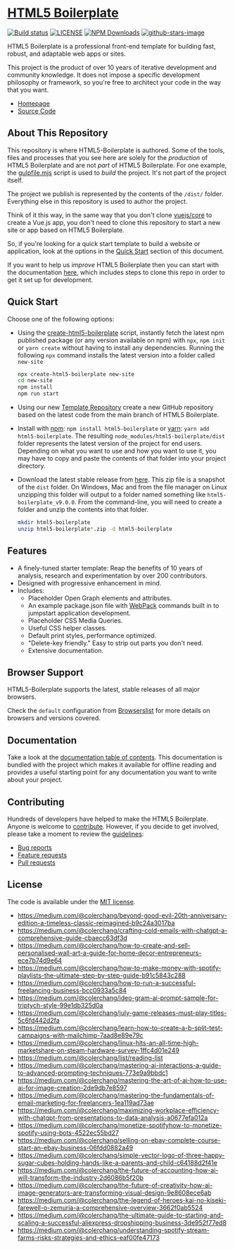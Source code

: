 # [HTML5 Boilerplate](https://html5boilerplate.com/)

[![Build status](https://github.com/h5bp/html5-boilerplate/workflows/Build%20status/badge.svg)](https://github.com/h5bp/html5-boilerplate/actions?query=workflow%3A%22Build+status%22+branch%3Amain)
[![LICENSE](https://img.shields.io/badge/license-MIT-lightgrey.svg)](https://github.com/h5bp/html5-boilerplate/blob/main/LICENSE.txt)
[![NPM Downloads](https://img.shields.io/npm/dt/html5-boilerplate.svg)](https://www.npmjs.com/package/html5-boilerplate)
[![github-stars-image](https://img.shields.io/github/stars/h5bp/html5-boilerplate.svg?label=github%20stars)](https://github.com/h5bp/html5-boilerplate)

HTML5 Boilerplate is a professional front-end template for building
fast, robust, and adaptable web apps or sites.

This project is the product of over 10 years of iterative development and
community knowledge. It does not impose a specific development
philosophy or framework, so you're free to architect your code in the
way that you want.

- [Homepage](https://html5boilerplate.com/)
- [Source Code](https://github.com/h5bp/html5-boilerplate)

## About This Repository

This repository is where HTML5-Boilerplate is authored. Some of the tools,
files and processes that you see here are solely for the _production_ of
HTML5 Boilerplate and are not _part_ of HTML5 Boilerplate. For one example, the
[gulpfile.mjs](https://github.com/h5bp/html5-boilerplate/blob/main/gulpfile.mjs)
script is used to _build_ the project. It's not part of the project itself.

The project we publish is represented by the contents of the `/dist/`
folder. Everything else in this repository is used to author the project.

Think of it this way, in the same way that you don't clone [vuejs/core](https://github.com/vuejs/core)
to create a Vue.js app, you don't need to clone this repository to start a new
site or app based on HTML5 Boilerplate.

So, if you're looking for a quick start template to build a website or
application, look at the options in the
[Quick Start](https://github.com/h5bp/html5-boilerplate#quick-start) section of this document.

If you want to help us _improve_ HTML5 Boilerplate then you can start with the documentation [here](.github/CONTRIBUTING.md), which includes steps to clone this repo in order to get it set up for development.

## Quick Start

Choose one of the following options:

- Using the [create-html5-boilerplate](https://github.com/h5bp/create-html5-boilerplate)
  script, instantly fetch the latest npm published package (or any version
  available on npm) with `npx`, `npm init` or `yarn create` without having to
  install any dependencies. Running the following `npx` command installs the
  latest version into a folder called `new-site`

  ```bash
  npx create-html5-boilerplate new-site
  cd new-site
  npm install
  npm run start
  ```

- Using our new [Template Repository](https://github.com/h5bp/html5-boilerplate-template)
  create a new GitHub repository based on the latest code from the main branch of HTML5
  Boilerplate.

- Install with [npm](https://www.npmjs.com/): `npm install html5-boilerplate`
  or [yarn](https://yarnpkg.com/): `yarn add html5-boilerplate`. The resulting
  `node_modules/html5-boilerplate/dist` folder represents the latest version of
  the project for end users. Depending on what you want to use and how you want
  to use it, you may have to copy and paste the contents of that folder into
  your project directory.

- Download the latest stable release from
  [here](https://github.com/h5bp/html5-boilerplate/releases/download/v9.0.0/html5-boilerplate_v9.0.0.zip). This zip file is a
  snapshot of the `dist` folder. On Windows, Mac and from the file manager on
  Linux unzipping this folder will output to a folder named something like
  `html5-boilerplate_v9.0.0`. From the command-line, you will need to create a
  folder and unzip the contents into that folder.

  ```bash
  mkdir html5-boilerplate
  unzip html5-boilerplate*.zip -d html5-boilerplate
  ```

## Features

- A finely-tuned starter template: Reap the benefits of 10 years of analysis,
  research and experimentation by over 200 contributors.
- Designed with progressive enhancement in mind.
- Includes:
  - Placeholder Open Graph elements and attributes.
  - An example package.json file with [WebPack](https://webpack.js.org/) commands
    built in to jumpstart application development.
  - Placeholder CSS Media Queries.
  - Useful CSS helper classes.
  - Default print styles, performance optimized.
  - "Delete-key friendly." Easy to strip out parts you don't need.
  - Extensive documentation.

## Browser Support

HTML5-Boilerplate supports the latest, stable releases of all major browsers.

Check the `default` configuration from [Browserslist](https://browsersl.ist/#q=defaults)
for more details on browsers and versions covered.

## Documentation

Take a look at the [documentation table of contents](docs/TOC.md). This
documentation is bundled with the project which makes it available for offline
reading and provides a useful starting point for any documentation you want to
write about your project.

## Contributing

Hundreds of developers have helped to make the HTML5 Boilerplate. Anyone is
welcome to [contribute](.github/CONTRIBUTING.md). However, if you decide to get
involved, please take a moment to review the [guidelines](.github/CONTRIBUTING.md):

- [Bug reports](.github/CONTRIBUTING.md#bugs)
- [Feature requests](.github/CONTRIBUTING.md#features)
- [Pull requests](.github/CONTRIBUTING.md#pull-requests)

## License

The code is available under the [MIT license](LICENSE.txt).
- https://medium.com/@colerchang/beyond-good-evil-20th-anniversary-edition-a-timeless-classic-reimagined-b9c24a3017ba
- https://medium.com/@colerchang/crafting-cold-emails-with-chatgpt-a-comprehensive-guide-cbaecc63df3d
- https://medium.com/@colerchang/how-to-create-and-sell-personalised-wall-art-a-guide-for-home-decor-entrepreneurs-ece7b74d9e64
- https://medium.com/@colerchang/how-to-make-money-with-spotify-playlists-the-ultimate-step-by-step-guide-b91c5843c288
- https://medium.com/@colerchang/how-to-run-a-successful-freelancing-business-bcc0933a5c84
- https://medium.com/@colerchang/ideo-gram-ai-prompt-sample-for-triptych-style-99e1db325d0a
- https://medium.com/@colerchang/july-game-releases-must-play-titles-5c6fd442d2fa
- https://medium.com/@colerchang/learn-how-to-create-a-b-split-test-campaigns-with-mailchimp-7aad8e89e79c
- https://medium.com/@colerchang/linux-hits-an-all-time-high-marketshare-on-steam-hardware-survey-1ffc4d01e249
- https://medium.com/@colerchang/list/reading-list
- https://medium.com/@colerchang/mastering-ai-interactions-a-guide-to-advanced-prompting-techniques-773e9a9bbdc1
- https://medium.com/@colerchang/mastering-the-art-of-ai-how-to-use-ai-for-image-creation-2de9db7e8597
- https://medium.com/@colerchang/mastering-the-fundamentals-of-email-marketing-for-freelancers-1ea119ad73ae
- https://medium.com/@colerchang/maximizing-workplace-efficiency-with-chatgpt-from-presentations-to-data-analysis-a0677efa012a
- https://medium.com/@colerchang/monetize-spotifyhow-to-monetize-spotify-using-bots-4522ec55bd27
- https://medium.com/@colerchang/selling-on-ebay-complete-course-start-an-ebay-business-06fdd0882a49
- https://medium.com/@colerchang/simple-vector-logo-of-three-happy-sugar-cubes-holding-hands-like-a-parents-and-child-c64188d2f41e
- https://medium.com/@colerchang/the-future-of-accounting-how-ai-will-transform-the-industry-2d6086b5f20b
- https://medium.com/@colerchang/the-future-of-creativity-how-ai-image-generators-are-transforming-visual-design-9e8608ece6ab
- https://medium.com/@colerchang/the-legend-of-heroes-kai-no-kiseki-farewell-o-zemuria-a-comprehensive-overview-3662f0ab5524
- https://medium.com/@colerchang/the-ultimate-guide-to-starting-and-scaling-a-successful-aliexpress-dropshipping-business-3de952f77ed8
- https://medium.com/@colerchang/understanding-spotify-stream-farms-risks-strategies-and-ethics-eaf00fe47173
